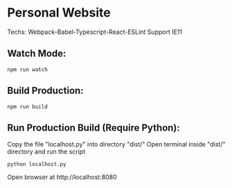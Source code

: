 # Personal Website

Techs: Webpack-Babel-Typescript-React-ESLint
Support IE11

## Watch Mode:
```
npm run watch
```
## Build Production:
```
npm run build
```
## Run Production Build (Require Python):
Copy the file "localhost.py" into directory "dist/"
Open terminal inside "dist/" directory and run the script
```
python localhost.py
```
Open browser at http://localhost:8080
